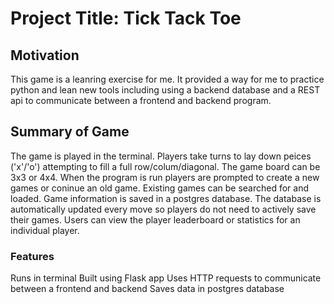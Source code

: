# Project Title: Tick Tack Toe 

## Motivation
This game is a leanring exercise for me. It provided a way for me to practice python and lean new tools including using a backend database and a REST api to communicate between a frontend and backend program. 

## Summary of Game 
The game is played in the terminal. Players take turns to lay down peices ('x'/'o') attempting to fill a full row/colum/diagonal. The game board can be 3x3 or 4x4. When the program is run players are prompted to create a new games or coninue an old game. Existing games can be searched for and loaded. Game information is saved in a postgres database. The database is automatically updated every move so players do not need to actively save their games. Users can view the player leaderboard or statistics for an individual player. 

### Features
Runs in terminal 
Built using Flask app
Uses HTTP requests to communicate between a frontend and backend
Saves data in postgres database



